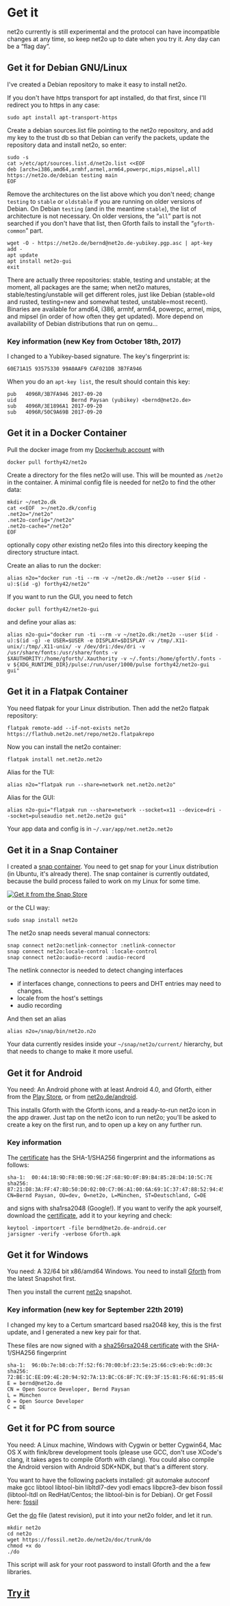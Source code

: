 Get it
======

net2o currently is still experimental and the protocol can have incompatible
changes at any time, so keep net2o up to date when you try it.  Any day can be
a “flag day”.

Get it for Debian GNU/Linux
---------------------------

I've created a Debian repository to make it easy to install net2o.

If you don't have https transport for apt installed, do that first,
since I'll redirect you to https in any case:

    sudo apt install apt-transport-https

Create a debian sources.list file pointing to the net2o repository,
and add my key to the trust db so that Debian can verify the packets,
update the repository data and install net2o, so enter:

    sudo -s
    cat >/etc/apt/sources.list.d/net2o.list <<EOF
    deb [arch=i386,amd64,armhf,armel,arm64,powerpc,mips,mipsel,all] https://net2o.de/debian testing main
    EOF

Remove the architectures on the list above which you don't need; change
`testing` to `stable` or `oldstable` if you are running on older versions of
Debian.  On Debian `testing` (and in the meantime `stable`), the list of
architecture is not necessary.  On older versions, the “`all`” part is not
searched if you don't have that list, then Gforth fails to install the
“`gforth-common`” part.

    wget -O - https://net2o.de/bernd@net2o.de-yubikey.pgp.asc | apt-key add -
    apt update
    apt install net2o-gui
    exit

There are actually three repositories: stable, testing and unstable; at the
moment, all packages are the same; when net2o matures, stable/testing/unstable
will get different roles, just like Debian (stable=old and rusted, testing=new
and somewhat tested, unstable=most recent).  Binaries are available for amd64,
i386, armhf, arm64, powerpc, armel, mips, and mipsel (in order of how often
they get updated).  More depend on availability of Debian distributions that
run on qemu…

### Key information (new Key from October 18th, 2017)

I changed to a Yubikey-based signature.  The key's fingerprint is:

    60E71A15 93575330 99A0AAF9 CAF021DB 3B7FA946

When you do an `apt-key list`, the result should contain this key:

    pub   4096R/3B7FA946 2017-09-20
    uid                  Bernd Paysan (yubikey) <bernd@net2o.de>
    sub   4096R/3E1896A1 2017-09-20
    sub   4096R/50C9A69B 2017-09-20

Get it in a Docker Container
----------------------------

Pull the docker image from my [Dockerhub account](https://hub.docker.com/r/forthy42/net2o) with

    docker pull forthy42/net2o

Create a directory for the files net2o will use.  This will be mounted as
`/net2o` in the container.  A minimal config file is needed for net2o to find
the other data:

    mkdir ~/net2o.dk
    cat <<EOF  >~/net2o.dk/config
	.net2o="/net2o"
	.net2o-config="/net2o"
	.net2o-cache="/net2o"
	EOF

optionally copy *other* existing net2o files into this directory keeping the
directory structure intact.

Create an alias to run the docker:

    alias n2o="docker run -ti --rm -v ~/net2o.dk:/net2o --user $(id -u):$(id -g) forthy42/net2o"

If you want to run the GUI, you need to fetch

    docker pull forthy42/net2o-gui

and define your alias as:

    alias n2o-gui="docker run -ti --rm -v ~/net2o.dk:/net2o --user $(id -u):$(id -g) -e USER=$USER -e DISPLAY=$DISPLAY -v /tmp/.X11-unix/:/tmp/.X11-unix/ -v /dev/dri:/dev/dri -v /usr/share/fonts:/usr/share/fonts -v $XAUTHORITY:/home/gforth/.Xauthority -v ~/.fonts:/home/gforth/.fonts -v ${XDG_RUNTIME_DIR}/pulse:/run/user/1000/pulse forthy42/net2o-gui gui"

Get it in a Flatpak Container
-----------------------------

You need flatpak for your Linux distribution.  Then add the net2o flatpak
repository:

    flatpak remote-add --if-not-exists net2o https://flathub.net2o.net/repo/net2o.flatpakrepo

Now you can install the net2o container:

    flatpak install net.net2o.net2o

Alias for the TUI:

    alias n2o="flatpak run --share=network net.net2o.net2o"

Alias for the GUI:

    alias n2o-gui="flatpak run --share=network --socket=x11 --device=dri --socket=pulseaudio net.net2o.net2o gui"

Your app data and config is in `~/.var/app/net.net2o.net2o`

Get it in a Snap Container
--------------------------

I created a [snap container](https://snapcraft.io/net2o).  You need to get
snap for your Linux distribution (in Ubuntu, it's already there).  The snap
container is currently outdated, because the build process failed to work on
my Linux for some time.

[![Get it from the Snap Store](https://snapcraft.io/static/images/badges/en/snap-store-white.svg)](https://snapcraft.io/net2o)

or the CLI way:

    sudo snap install net2o

The net2o snap needs several manual connectors:

    snap connect net2o:netlink-connector :netlink-connector
	snap connect net2o:locale-control :locale-control
	snap connect net2o:audio-record :audio-record

The netlink connector is needed to detect changing interfaces

* if interfaces change, connections to peers and DHT entries may need to
  changes.
* locale from the host's settings
* audio recording

And then set an alias

    alias n2o=/snap/bin/net2o.n2o

Your data currently resides inside your `~/snap/net2o/current/` hierarchy, but
that needs to change to make it more useful.

Get it for Android
------------------

You need: An Android phone with at least Android 4.0, and Gforth, either from
the [Play Store](https://play.google.com/store/apps/details?id=gnu.gforth), or
from [net2o.de/android](https://net2o.de/android/Gforth.apk).

This installs Gforth with the Gforth icons, and a ready-to-run net2o
icon in the app drawer.  Just tap on the net2o icon to run net2o;
you'll be asked to create a key on the first run, and to open up a key
on any further run.

### Key information

The [certificate](https://net2o.de/bernd@net2o.de-android.cer) has the
SHA-1/SHA256 fingerprint and the informations as follows:

    sha-1:  00:44:1B:9D:F8:0B:9D:9E:2F:68:9D:0F:B9:B4:85:28:D4:10:5C:7E
	sha256: 87:21:D8:3A:FF:47:8D:50:D0:02:00:C7:06:A1:00:6A:69:1C:37:47:88:52:94:45:C7:E0:DA:8A:47:99:F2:97
    CN=Bernd Paysan, OU=dev, O=net2o, L=München, ST=Deutschland, C=DE

and signs with sha1rsa2048 (Google!).  If you want to verify the apk yourself,
download the [certificate](https://net2o.de/bernd@net2o.de-android.cer), add
it to your keyring and check:

    keytool -importcert -file bernd@net2o.de-android.cer
    jarsigner -verify -verbose Gforth.apk

Get it for Windows
------------------

You need: A 32/64 bit x86/amd64 Windows. You need to install
[Gforth](http://www.complang.tuwien.ac.at/forth/gforth/Snapshots/current/gforth.exe)
from the latest Snapshot first.

Then you install the current [net2o](https://net2o.de/windows/net2o.exe)
snapshot.

### Key information (new key for September 22th 2019)

I changed my key to a Certum smartcard based rsa2048 key, this is the first
update, and I generated a new key pair for that.

These files are now signed with a [sha256rsa2048
certificate](https://net2o.de/bernd@net2o.de-windows.crt) with the
SHA-1/SHA256 fingerprint

    sha-1:  96:0b:7e:b8:cb:7f:52:f6:70:00:bf:23:5e:25:66:c9:eb:9c:d0:3c
	sha256: 72:BE:1C:EE:D9:4E:20:94:92:7A:13:BC:C6:8F:7C:E9:3F:15:81:F6:6E:91:85:6B:F6:C5:E1:BA:15:22:01:DA
	E = bernd@net2o.de
	CN = Open Source Developer, Bernd Paysan
	L = München
	O = Open Source Developer
	C = DE

Get it for PC from source
-------------------------

You need: A Linux machine, Windows with Cygwin or better Cygwin64, Mac OS X
with fink/brew development tools (please use GCC, don't use XCode's clang, it
takes ages to compile Gforth with clang).  You could also compile the Android
version with Android SDK+NDK, but that's a different story.

You want to have the following packets installed: git automake
autoconf make gcc libtool libtool-bin libltdl7-dev yodl emacs
libpcre3-dev bison fossil (libtool-ltdl on RedHat/Centos; the
libtool-bin is for Debian). Or get Fossil here:
[fossil](http://www.fossil-scm.org/index.html/doc/tip/www/index.wiki)

Get the [do](https://fossil.net2o.de/net2o/doc/trunk/do) file
(latest revision), put it into your net2o folder, and let it run.

    mkdir net2o
    cd net2o
    wget https://fossil.net2o.de/net2o/doc/trunk/do
    chmod +x do
    ./do

This script will ask for your root password to install Gforth and the
a few libraries.

[Try it](try-it.md)
-------------------
